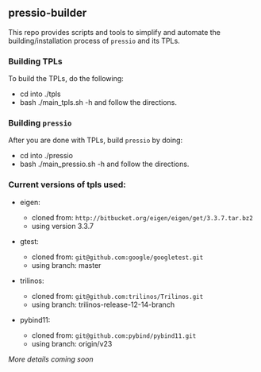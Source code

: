 
## pressio-builder

This repo provides scripts and tools to simplify
and automate the building/installation process of `pressio` and its TPLs.

### Building TPLs
To build the TPLs, do the following:
- cd into ./tpls
- bash ./main_tpls.sh -h
and follow the directions.


### Building `pressio`
After you are done with TPLs, build `pressio` by doing:
- cd into ./pressio
- bash ./main_pressio.sh -h
and follow the directions.


### Current versions of tpls used:

* eigen:
  - cloned from: `http://bitbucket.org/eigen/eigen/get/3.3.7.tar.bz2`
  - using version 3.3.7

* gtest:
  - cloned from: `git@github.com:google/googletest.git`
  - using branch: master

* trilinos:
  - cloned from: `git@github.com:trilinos/Trilinos.git`
  - using branch: trilinos-release-12-14-branch

* pybind11:
  - cloned from: `git@github.com:pybind/pybind11.git`
  - using branch: origin/v23

*More details coming soon*
